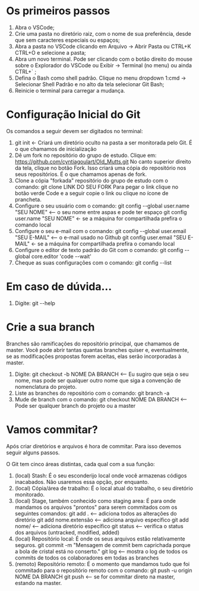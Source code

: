 # Os primeiros passos

1. Abra o VSCode; 
2. Crie uma pasta no diretório raiz, com o nome de sua preferência, desde que sem caracteres especiais ou espaços;
3. Abra a pasta no VSCode clicando em Arquivo -> Abrir Pasta ou CTRL+K CTRL+O e selecione a pasta; 
4. Abra um novo terminal. Pode ser clicando com o botão direito do mouse sobre o Explorador do VSCode ou Exibir -> Terminal (no menu) ou ainda CTRL+` ;
5. Defina o Bash como shell padrão. Clique no menu dropdown 1:cmd -> Selecionar Shell Padrão e no alto da tela selecionar Git Bash;
6. Reinicie o terminal para carregar a mudança.

# Configuração Inicial do Git

Os comandos a seguir devem ser digitados no terminal:

1. git init <- Criará um diretório oculto na pasta a ser monitorada pelo Git. É o que chamamos de inicialização
2. Dê um fork no repositório do grupo de estudo. Clique em:
   https://github.com/cyntiagoulart/Old_Mutts.git
   No canto superior direito da tela, clique no botão Fork. Isso criará uma cópia do repositório nos seus repositórios. É o que chamamos apenas de fork.
3. Clone a cópia "forkada" repositório do grupo de estudo com o comando:
   git clone LINK DO SEU FORK
   Para pegar o link clique no botão verde Code e a seguir copie o link ou clique no ícone de prancheta.
4. Configure o seu usuário com o comando:
   git config --global user.name "SEU NOME" <-- o seu nome entre aspas e pode ter espaço
   git config user.name "SEU NOME" <- se a máquina for compartilhada prefira o comando local
5. Configure o seu e-mail com o comando:
   git config --global user.email "SEU E-MAIL" <-- o e-mail usado no Github
   git config user.email "SEU E-MAIL" <- se a máquina for compartilhada prefira o comando local
6. Configure o editor de texto padrão do Git com o comando:
   git config --global core.editor 'code --wait'
7. Cheque as suas configurações com o comando:
   git config --list

# Em caso de dúvida...

1. Digite:
   git --help

# Crie a sua branch

Branches são ramificações do repositório principal, que chamamos de master. Você pode abrir tantas quantas branches quiser e, eventualmente, se as modificações propostas forem aceitas, elas serão incorporadas à master.

1. Digite:
   git checkout -b NOME DA BRANCH <-- Eu sugiro que seja o seu nome, mas pode ser qualquer outro nome que siga a convenção de nomenclatura do projeto.
2. Liste as branches do repositório com o comando:
   git branch -a
3. Mude de branch com o comando:
   git checkout NOME DA BRANCH <-- Pode ser qualquer branch do projeto ou a master

# Vamos commitar?

Após criar diretórios e arquivos é hora de commitar. Para isso devemos seguir alguns passos.

O Git tem cinco áreas distintas, cada qual com a sua função:
1. (local) Stash:
   É o seu esconderijo local onde você armazenas códigos inacabados. Não usaremos essa opção, por enquanto.
2. (local) Cópia/área de trabalho:
   É o local atual do trabalho, o seu diretório monitorado.
3. (local) Stage, também conhecido como staging area:
   É para onde mandamos os arquivos "prontos" para serem commitados com os seguintes comandos:
   git add . <-- adiciona todos as alterações do diretório
   git add nome.extensão <-- adiciona arquivo específico
   git add nome/ <-- adiciona diretório específico
   git status <-- verifica o status dos arquivos (untracked, modified, added)
4. (local) Repositório local:
   É onde os seus arquivos estão relativamente seguros.
   git commit -m "Mensagem de commit bem caprichada porque a bola de cristal está no conserto."
   git log <-- mostra o log de todos os commits de todos os colaboradores em todas as branches
5. (remoto) Repositório remoto:
   É o momento que mandamos tudo que foi commitado para o repositório remoto com o comando:
   git push -u origin NOME DA BRANCH
   git push <-- se for commitar direto na master, estando na master.


   
    




